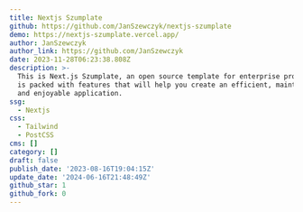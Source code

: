 ```yaml
---
title: Nextjs Szumplate
github: https://github.com/JanSzewczyk/nextjs-szumplate
demo: https://nextjs-szumplate.vercel.app/
author: JanSzewczyk
author_link: https://github.com/JanSzewczyk
date: 2023-11-28T06:23:38.808Z
description: >-
  This is Next.js Szumplate, an open source template for enterprise projects! It
  is packed with features that will help you create an efficient, maintainable
  and enjoyable application.
ssg:
  - Nextjs
css:
  - Tailwind
  - PostCSS
cms: []
category: []
draft: false
publish_date: '2023-08-16T19:04:15Z'
update_date: '2024-06-16T21:48:49Z'
github_star: 1
github_fork: 0
---
```

